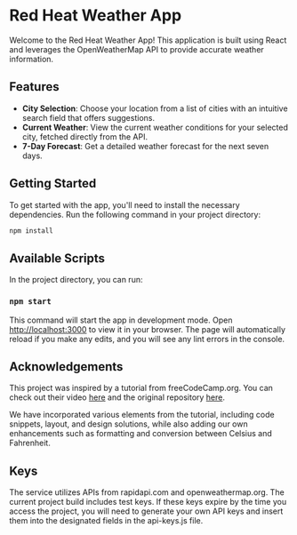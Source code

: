 
# Red Heat Weather App

Welcome to the Red Heat Weather App! This application is built using React and leverages the OpenWeatherMap API to provide accurate weather information.

## Features

- **City Selection**: Choose your location from a list of cities with an intuitive search field that offers suggestions.
- **Current Weather**: View the current weather conditions for your selected city, fetched directly from the API.
- **7-Day Forecast**: Get a detailed weather forecast for the next seven days.

## Getting Started

To get started with the app, you'll need to install the necessary dependencies. Run the following command in your project directory:

```bash
npm install
```

## Available Scripts

In the project directory, you can run:

### `npm start`

This command will start the app in development mode. Open [http://localhost:3000](http://localhost:3000) to view it in your browser. The page will automatically reload if you make any edits, and you will see any lint errors in the console.

## Acknowledgements

This project was inspired by a tutorial from freeCodeCamp.org. You can check out their video [here](https://www.youtube.com/watch?v=Reny0cTTv24&t=56s) and the original repository [here](https://github.com/bobangajicsm/react-weather-app).

We have incorporated various elements from the tutorial, including code snippets, layout, and design solutions, while also adding our own enhancements such as formatting and conversion between Celsius and Fahrenheit.

## Keys

The service utilizes APIs from rapidapi.com and openweathermap.org. The current project build includes test keys. If these keys expire by the time you access the project, you will need to generate your own API keys and insert them into the designated fields in the api-keys.js file.